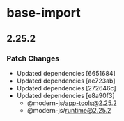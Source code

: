# base-import

## 2.25.2

### Patch Changes

- Updated dependencies [6651684]
- Updated dependencies [ae723ab]
- Updated dependencies [272646c]
- Updated dependencies [e8a90f3]
  - @modern-js/app-tools@2.25.2
  - @modern-js/runtime@2.25.2
